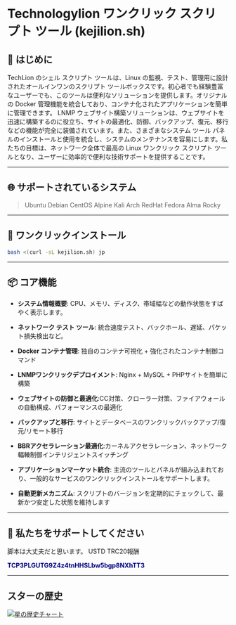 
# Technologylion ワンクリック スクリプト ツール (kejilion.sh)

## 📜 はじめに
TechLion のシェル スクリプト ツールは、Linux の監視、テスト、管理用に設計されたオールインワンのスクリプト ツールボックスです。初心者でも経験豊富なユーザーでも、このツールは便利なソリューションを提供します。オリジナルの Docker 管理機能を統合しており、コンテナ化されたアプリケーションを簡単に管理できます。 LNMP ウェブサイト構築ソリューションは、ウェブサイトを迅速に構築するのに役立ち、サイトの最適化、防御、バックアップ、復元、移行などの機能が完全に装備されています。また、さまざまなシステム ツール パネルのインストールと使用を統合し、システムのメンテナンスを容易にします。私たちの目標は、ネットワーク全体で最高の Linux ワンクリック スクリプト ツールとなり、ユーザーに効率的で便利な技術サポートを提供することです。

***

## 🌐 サポートされているシステム
>Ubuntu
>Debian
>CentOS
>Alpine
>Kali
>Arch
>RedHat
>Fedora
>Alma
>Rocky
***

## 🚀 ワンクリックインストール
```bash
bash <(curl -sL kejilion.sh) jp
```
***
## 📦 コア機能

- **システム情報概要**: CPU、メモリ、ディスク、帯域幅などの動作状態をすばやく表示します。

- **ネットワーク テスト ツール**: 統合速度テスト、バックホール、遅延、パケット損失検出など。

- **Docker コンテナ管理**: 独自のコンテナ可視化 + 強化されたコンテナ制御コマンド

- **LNMPワンクリックデプロイメント**: Nginx + MySQL + PHPサイトを簡単に構築

- **ウェブサイトの防御と最適化**:CC対策、クローラー対策、ファイアウォールの自動構成、パフォーマンスの最適化

- **バックアップと移行**: サイトとデータベースのワンクリックバックアップ/復元/リモート移行

- **BBRアクセラレーション最適化**:カーネルアクセラレーション、ネットワーク輻輳制御インテリジェントスイッチング

- **アプリケーションマーケット統合**: 主流のツールとパネルが組み込まれており、一般的なサービスのワンクリックインストールをサポートします。

- **自動更新メカニズム**: スクリプトのバージョンを定期的にチェックして、最新かつ安定した状態を維持します

***

## 💖 私たちをサポートしてください
脚本は大丈夫だと思います。 USTD TRC20報酬

<strong style="color: navy;">TCP3PLGUTG9Z4z4tnHHSLbw5bgp8NXhTT3</strong>

***

## スターの歴史
[![星の歴史チャート](https://api.star-history.com/svg?repos=kejilion/sh&type=Date)](https://star-history.com/#kejilion/sh&Date)
